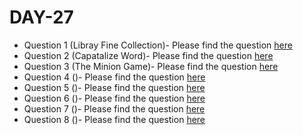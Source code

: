 # DAY-27

* Question 1 (Libray Fine Collection)- Please find the question [here](https://www.hackerrank.com/challenges/30-nested-logic/problem)
* Question 2 (Capatalize Word)- Please find the question [here](https://www.hackerrank.com/challenges/capitalize/problem)
* Question 3 (The Minion Game)- Please find the question [here](https://www.hackerrank.com/challenges/the-minion-game/problem)
* Question 4 ()- Please find the question [here](https://leetcode.com/problems/3sum)
* Question 5 ()- Please find the question [here](./Question-5/question.pdf)
* Question 6 ()- Please find the question [here](./Question-6/question.pdf)
* Question 7 ()- Please find the question [here](https://leetcode.com/problems/3sum-closest/)
* Question 8 ()- Please find the question [here](https://leetcode.com/problems/letter-combinations-of-a-phone-number)
